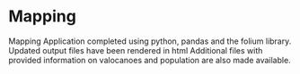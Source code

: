 # Mapping
Mapping Application completed using python, pandas and the folium library. 
Updated output files have been rendered in html Additional files with provided information on valocanoes and population are also made available.
